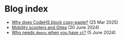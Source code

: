 # Blog index

- [Why does CodeHS block copy-paste?](./03-ed) (25 Mar 2025)
- [Mobility scooters and Gitea](./02-mobility-scooters) (20 June 2024)
- [Who needs `dmenu` when you have `st`?](./01-who-needs-dmenu) (5 June 2024)
